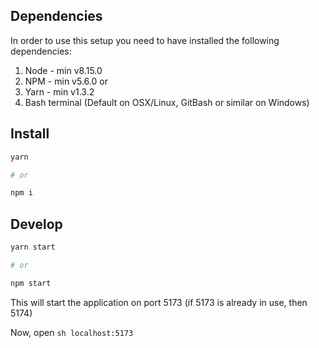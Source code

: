 ## Dependencies

In order to use this setup you need to have installed the following dependencies:

1.  Node - min v8.15.0
2.  NPM - min v5.6.0
    or
3.  Yarn - min v1.3.2
4.  Bash terminal (Default on OSX/Linux, GitBash or similar on Windows)

## Install

```sh
yarn

# or

npm i
```

## Develop

```sh
yarn start

# or

npm start
```

This will start the application on port 5173 (if 5173 is already in use, then 5174)

Now, open `sh localhost:5173`
